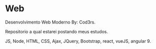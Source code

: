 # Web

Desenvolvimento Web Moderno By: Cod3rs.

Repositorio a qual estarei postando meus estudos.

JS, Node, HTML, CSS, Ajax, JQuery, Bootstrap, react, vueJS, angular 9.
